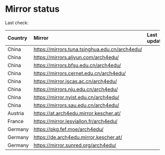 <script src="./time.js"></script>
# Mirror status
Last check: <script type="text/javascript">localize(1714137553.6469102);</script>

|Country|Mirror|Last update|
|:------|:-----|:----------|
|China|https://mirrors.tuna.tsinghua.edu.cn/arch4edu/|<script type="text/javascript">localize(1714113732);</script>|
|China|https://mirrors.aliyun.com/arch4edu/|<script type="text/javascript">localize(1714113732);</script>|
|China|https://mirrors.bfsu.edu.cn/arch4edu/|<script type="text/javascript">localize(1714071072);</script>|
|China|https://mirrors.cernet.edu.cn/arch4edu/|<script type="text/javascript">localize(1714113732);</script>|
|China|https://mirror.iscas.ac.cn/arch4edu/|<script type="text/javascript">localize(1714113732);</script>|
|China|https://mirrors.nju.edu.cn/arch4edu/|<script type="text/javascript">localize(1714071072);</script>|
|China|https://mirror.nyist.edu.cn/arch4edu/|<script type="text/javascript">localize(1714113732);</script>|
|China|https://mirrors.sau.edu.cn/arch4edu/|<script type="text/javascript">localize(1714113732);</script>|
|Austria|https://at.arch4edu.mirror.kescher.at/|<script type="text/javascript">localize(1714113732);</script>|
|France|https://mirror.lesviallon.fr/arch4edu/|<script type="text/javascript">localize(1714113732);</script>|
|Germany|https://pkg.fef.moe/arch4edu/|<script type="text/javascript">localize(1714113732);</script>|
|Germany|https://de.arch4edu.mirror.kescher.at/|<script type="text/javascript">localize(1714113732);</script>|
|Germany|https://mirror.sunred.org/arch4edu/|<script type="text/javascript">localize(1714113732);</script>|

<script src="./tablefilter/tablefilter.js"></script>
<script src="./table.js"></script>